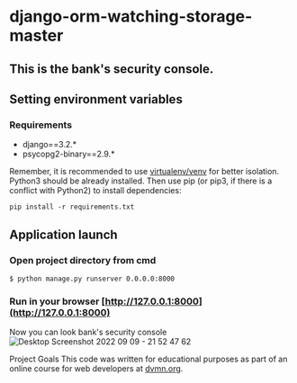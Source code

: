 # django-orm-watching-storage-master
## This is the bank's security console.

## Setting environment variables
### Requirements
* django==3.2.*
* psycopg2-binary==2.9.*

Remember, it is recommended to use [virtualenv/venv](https://docs.python.org/3/library/venv.html) for better isolation.
Python3 should be already installed. Then use pip (or pip3, if there is a conflict with Python2) to install dependencies:
```
pip install -r requirements.txt
```		
## Application launch

### Open project directory from cmd
```
$ python manage.py runserver 0.0.0.0:8000
```

### Run in your browser [http://127.0.0.1:8000](http://127.0.0.1:8000)

Now you can look bank's security console
![Desktop Screenshot 2022 09 09 - 21 52 47 62](https://user-images.githubusercontent.com/105148929/189380185-da54425f-cbef-4d6c-a310-bfda8b3d57a6.png)


Project Goals
This code was written for educational purposes as part of an online course for web developers at [dvmn.org](https://dvmn.org/).
